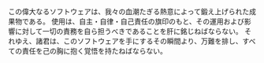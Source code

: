 この偉大なるソフトウェアは、我々の血潮たぎる熱意によって鍛え上げられた成果物である。
使用は、自主・自律・自己責任の旗印のもと、その運用および影響に対して一切の責務を自ら担うべきであることを肝に銘じねばならない。
それゆえ、諸君は、このソフトウェアを手にするその瞬間より、万難を排し、すべての責任を己の胸に抱く覚悟を持たねばならない。
